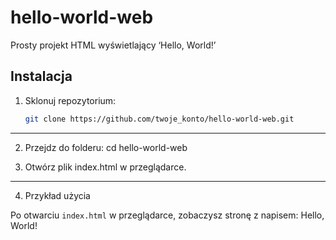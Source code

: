 # hello-world-web
Prosty projekt HTML wyświetlający ‘Hello, World!’

## Instalacja

1. Sklonuj repozytorium:
   ```bash
   git clone https://github.com/twoje_konto/hello-world-web.git

---

2. Przejdz do folderu:
  cd hello-world-web

3. Otwórz plik index.html w przeglądarce.
---

4. Przykład użycia

Po otwarciu `index.html` w przeglądarce, zobaczysz stronę z napisem:
Hello, World!
